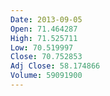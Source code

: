 ```yaml
---
Date: 2013-09-05
Open: 71.464287
High: 71.525711
Low: 70.519997
Close: 70.752853
Adj Close: 58.174866
Volume: 59091900
---
```

